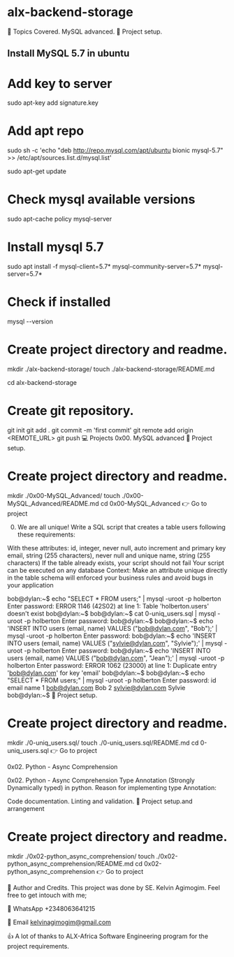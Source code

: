 # alx-backend-storage
📃 Topics Covered.
MySQL advanced.
🔧 Project setup.
## Install MySQL 5.7 in ubuntu

# Add key to server
sudo apt-key add signature.key

# Add apt repo
sudo sh -c 'echo "deb http://repo.mysql.com/apt/ubuntu bionic mysql-5.7" >> /etc/apt/sources.list.d/mysql.list'

sudo apt-get update

# Check mysql available versions
sudo apt-cache policy mysql-server

# Install mysql 5.7
sudo apt install -f mysql-client=5.7* mysql-community-server=5.7* mysql-server=5.7*

# Check if installed
mysql --version


# Create project directory and readme.
mkdir ./alx-backend-storage/
touch ./alx-backend-storage/README.md

cd alx-backend-storage

# Create git repository.
git init
git add .
git commit -m 'first commit'
git remote add origin <REMOTE_URL>
git push
💻 Projects
0x00. MySQL advanced
🔧 Project setup.
# Create project directory and readme.
mkdir ./0x00-MySQL_Advanced/
touch ./0x00-MySQL_Advanced/README.md
cd 0x00-MySQL_Advanced
👉 Go to project

0. We are all unique!
Write a SQL script that creates a table users following these requirements:

With these attributes:
id, integer, never null, auto increment and primary key
email, string (255 characters), never null and unique
name, string (255 characters)
If the table already exists, your script should not fail
Your script can be executed on any database
Context: Make an attribute unique directly in the table schema will enforced your business rules and avoid bugs in your application

bob@dylan:~$ echo "SELECT * FROM users;" | mysql -uroot -p holberton
Enter password: 
ERROR 1146 (42S02) at line 1: Table 'holberton.users' doesn't exist
bob@dylan:~$ 
bob@dylan:~$ cat 0-uniq_users.sql | mysql -uroot -p holberton
Enter password: 
bob@dylan:~$ 
bob@dylan:~$ echo 'INSERT INTO users (email, name) VALUES ("bob@dylan.com", "Bob");' | mysql -uroot -p holberton
Enter password: 
bob@dylan:~$ echo 'INSERT INTO users (email, name) VALUES ("sylvie@dylan.com", "Sylvie");' | mysql -uroot -p holberton
Enter password: 
bob@dylan:~$ echo 'INSERT INTO users (email, name) VALUES ("bob@dylan.com", "Jean");' | mysql -uroot -p holberton
Enter password: 
ERROR 1062 (23000) at line 1: Duplicate entry 'bob@dylan.com' for key 'email'
bob@dylan:~$ 
bob@dylan:~$ echo "SELECT * FROM users;" | mysql -uroot -p holberton
Enter password: 
id  email   name
1   bob@dylan.com   Bob
2   sylvie@dylan.com    Sylvie
bob@dylan:~$ 
🔧 Project setup.
# Create project directory and readme.
mkdir ./0-uniq_users.sql/
touch ./0-uniq_users.sql/README.md
cd 0-uniq_users.sql
👉 Go to project

0x02. Python - Async Comprehension

0x02. Python - Async Comprehension
Type Annotation (Strongly Dynamically typed) in python. Reason for implementing type Annotation:

Code documentation.
Linting and validation.
🔧 Project setup.and arrangement
# Create project directory and readme.
mkdir ./0x02-python_async_comprehension/
touch ./0x02-python_async_comprehension/README.md
cd 0x02-python_async_comprehension
👉 Go to project

👨 Author and Credits.
This project was done by SE. Kelvin Agimogim. Feel free to get intouch with me;

📱 WhatsApp +2348063641215

📧 Email kelvinagimogim@gmail.com

👍 A lot of thanks to ALX-Africa Software Engineering program for the project requirements.
